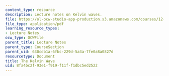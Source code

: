 ```yaml
---
content_type: resource
description: Lecture notes on Kelvin waves.
file: https://ol-ocw-studio-app-production.s3.amazonaws.com/courses/12-802-wave-motion-in-the-ocean-and-the-atmosphere-spring-2008/8fa4bc2f93e1f919f11ff1dbc5ed2522_MIT12_802S08_lec13.pdf
file_type: application/pdf
learning_resource_types:
- Lecture Notes
ocw_type: OCWFile
parent_title: Lecture Notes
parent_type: CourseSection
parent_uid: 630cdb1a-6fbc-229d-5a3a-7fe0a8a0827d
resourcetype: Document
title: The Kelvin Wave
uid: 8fa4bc2f-93e1-f919-f11f-f1dbc5ed2522
---
```

